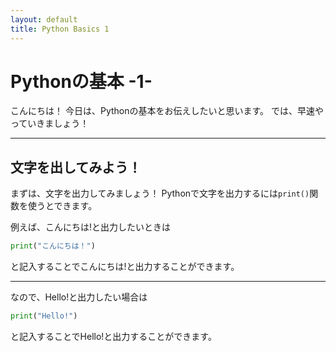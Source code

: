```yaml
---
layout: default
title: Python Basics 1
---
```


# Pythonの基本 -1-

こんにちは！
今日は、Pythonの基本をお伝えしたいと思います。
では、早速やっていきましょう！

---

## 文字を出してみよう！

まずは、文字を出力してみましょう！
Pythonで文字を出力するには`print()`関数を使うとできます。

例えば、こんにちは!と出力したいときは
```Python
print("こんにちは！")
```
と記入することでこんにちは!と出力することができます。

---

なので、Hello!と出力したい場合は
```Python
print("Hello!")
```
と記入することでHello!と出力することができます。